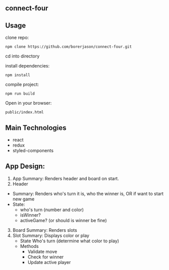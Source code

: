 ## connect-four

## Usage

clone repo:
```
npm clone https://github.com/borerjason/connect-four.git  
```
cd into directory

install dependencies:
```
npm install
```
compile project:
```
npm run build
```

Open in your browser:
```
public/index.html
```

## Main Technologies
  - react  
  - redux  
  - styled-components  

## App Design:

1. App
    Summary: Renders header and board on start. 
2. Header
  - Summary: Renders who's turn it is, who the winner is, OR if want to start new game
  - State:
    - who's turn (number and color)
    - isWinner?
    - activeGame? (or should is winner be fine)
3. Board
   Summary: Renders slots      
4. Slot
   Summary: Displays color or play 
   - State
     Who's turn (determine what color to play)
   - Methods
     - Validate move
     - Check for winner
     - Update active player
